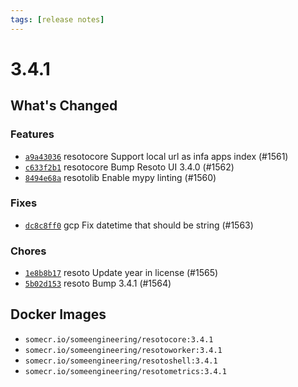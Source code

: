```yaml
---
tags: [release notes]
---
```


# 3.4.1

## What's Changed

### Features

- [`a9a43036`](https://github.com/someengineering/resoto/commit/a9a43036) <span class="badge badge--secondary">resotocore</span> Support local url as infa apps index (#1561)
- [`c633f2b1`](https://github.com/someengineering/resoto/commit/c633f2b1) <span class="badge badge--secondary">resotocore</span> Bump Resoto UI 3.4.0 (#1562)
- [`8494e68a`](https://github.com/someengineering/resoto/commit/8494e68a) <span class="badge badge--secondary">resotolib</span> Enable mypy linting (#1560)

### Fixes

- [`dc8c8ff0`](https://github.com/someengineering/resoto/commit/dc8c8ff0) <span class="badge badge--secondary">gcp</span> Fix datetime that should be string (#1563)

### Chores

- [`1e8b8b17`](https://github.com/someengineering/resoto/commit/1e8b8b17) <span class="badge badge--secondary">resoto</span> Update year in license (#1565)
- [`5b02d153`](https://github.com/someengineering/resoto/commit/5b02d153) <span class="badge badge--secondary">resoto</span> Bump 3.4.1 (#1564)

<!--truncate-->

## Docker Images

- `somecr.io/someengineering/resotocore:3.4.1`
- `somecr.io/someengineering/resotoworker:3.4.1`
- `somecr.io/someengineering/resotoshell:3.4.1`
- `somecr.io/someengineering/resotometrics:3.4.1`

